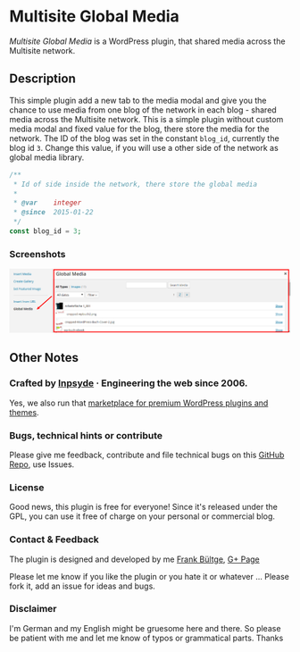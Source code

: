 # Multisite Global Media
_Multisite Global Media_ is a WordPress plugin, that shared media across the Multisite network.

## Description
 This simple plugin add a new tab to the media modal and give you the chance to use media from one blog of the network in each blog - shared media across the Multisite network. This is a simple plugin without custom media modal and fixed value for the blog, there store the media for the network. The ID of the blog was set in the constant `blog_id`, currently the blog id `3`. Change this value, if you will use a other side of the network as global media library.
 
 ```php
 /**
  * Id of side inside the network, there store the global media
  *
  * @var    integer
  * @since  2015-01-22
  */
 const blog_id = 3;
 ```

### Screenshots
 ![Media Modal](./assets/screenshot-1.png)

## Other Notes

### Crafted by [Inpsyde](http://inpsyde.com) &middot; Engineering the web since 2006.
Yes, we also run that [marketplace for premium WordPress plugins and themes](http://marketpress.com).

### Bugs, technical hints or contribute
Please give me feedback, contribute and file technical bugs on this 
[GitHub Repo](https://github.com/bueltge/Multisite-Global-Media/issues), use Issues.

### License
Good news, this plugin is free for everyone! Since it's released under the GPL, 
you can use it free of charge on your personal or commercial blog.

### Contact & Feedback
The plugin is designed and developed by me [Frank Bültge](http://bueltge.de), [G+ Page](https://plus.google.com/111291152590065605567/about?rel=author)

Please let me know if you like the plugin or you hate it or whatever ... 
Please fork it, add an issue for ideas and bugs.

### Disclaimer
I'm German and my English might be gruesome here and there. 
So please be patient with me and let me know of typos or grammatical parts. Thanks